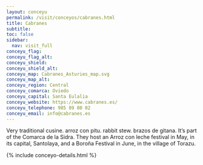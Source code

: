 ```yaml
---
layout: conceyu
permalink: /visit/conceyos/cabranes.html
title: Cabranes
subtitle:
toc: false
sidebar:
  nav: visit_full
conceyu_flag:
conceyu_flag_alt:
conceyu_shield:
conceyu_shield_alt:
conceyu_map: Cabranes_Asturies_map.svg
conceyu_map_alt:
conceyu_region: Central
conceyu_comarca: Oviedo
conceyu_capital: Santa Eulalia
conceyu_website: https://www.cabranes.es/
conceyu_telephone: 985 89 80 02
conceyu_email: info@cabranes.es
---
```


Very traditional cusine. arroz con pitu. rabbit stew. brazos de gitana. It’s part of the Comarca de la Sidra. They host an Arroz con leche festival in May, in its capital, Santolaya, and a Boroña Festival in June, in the village of Torazu. 

{% include conceyo-details.html %}